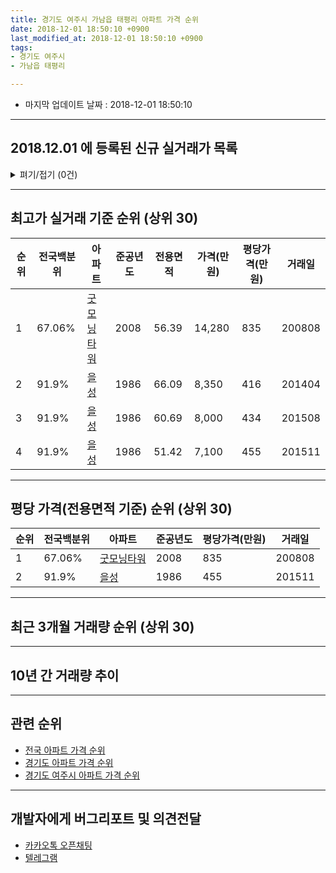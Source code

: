 ```yaml
---
title: 경기도 여주시 가남읍 태평리 아파트 가격 순위
date: 2018-12-01 18:50:10 +0900
last_modified_at: 2018-12-01 18:50:10 +0900
tags:
- 경기도 여주시
- 가남읍 태평리

---
```


* 마지막 업데이트 날짜 : 2018-12-01 18:50:10

---

## 2018.12.01 에 등록된 신규 실거래가 목록

<details>
<summary>펴기/접기 (0건)</summary>
<div markdown="1">

|아파트|전국백분위|준공년도|전용면적|가격(만원)|평당가격(만원)|거래일|
|---|---|---|---|---|---|---|
|없음|||||||


</div>
</details>

---

## 최고가 실거래 기준 순위 (상위 30)


|순위|전국백분위|아파트|준공년도|전용면적|가격(만원)|평당가격(만원)|거래일|
|---|---|---|---|---|---|---|---|
|1|67.06%|[굿모닝타워](https://search.naver.com/search.naver?query=%EA%B2%BD%EA%B8%B0%EB%8F%84+%EC%97%AC%EC%A3%BC%EC%8B%9C+%EA%B0%80%EB%82%A8%EC%9D%8D+%ED%83%9C%ED%8F%89%EB%A6%AC+%EA%B5%BF%EB%AA%A8%EB%8B%9D%ED%83%80%EC%9B%8C)|2008|56.39|14,280|835|200808|
|2|91.9%|[을성](https://search.naver.com/search.naver?query=%EA%B2%BD%EA%B8%B0%EB%8F%84+%EC%97%AC%EC%A3%BC%EC%8B%9C+%EA%B0%80%EB%82%A8%EC%9D%8D+%ED%83%9C%ED%8F%89%EB%A6%AC+%EC%9D%84%EC%84%B1)|1986|66.09|8,350|416|201404|
|3|91.9%|[을성](https://search.naver.com/search.naver?query=%EA%B2%BD%EA%B8%B0%EB%8F%84+%EC%97%AC%EC%A3%BC%EC%8B%9C+%EA%B0%80%EB%82%A8%EC%9D%8D+%ED%83%9C%ED%8F%89%EB%A6%AC+%EC%9D%84%EC%84%B1)|1986|60.69|8,000|434|201508|
|4|91.9%|[을성](https://search.naver.com/search.naver?query=%EA%B2%BD%EA%B8%B0%EB%8F%84+%EC%97%AC%EC%A3%BC%EC%8B%9C+%EA%B0%80%EB%82%A8%EC%9D%8D+%ED%83%9C%ED%8F%89%EB%A6%AC+%EC%9D%84%EC%84%B1)|1986|51.42|7,100|455|201511|


---

## 평당 가격(전용면적 기준) 순위 (상위 30)


|순위|전국백분위|아파트|준공년도|평당가격(만원)|거래일|
|---|---|---|---|---|---|
|1|67.06%|[굿모닝타워](https://search.naver.com/search.naver?query=%EA%B2%BD%EA%B8%B0%EB%8F%84+%EC%97%AC%EC%A3%BC%EC%8B%9C+%EA%B0%80%EB%82%A8%EC%9D%8D+%ED%83%9C%ED%8F%89%EB%A6%AC+%EA%B5%BF%EB%AA%A8%EB%8B%9D%ED%83%80%EC%9B%8C)|2008|835|200808|
|2|91.9%|[을성](https://search.naver.com/search.naver?query=%EA%B2%BD%EA%B8%B0%EB%8F%84+%EC%97%AC%EC%A3%BC%EC%8B%9C+%EA%B0%80%EB%82%A8%EC%9D%8D+%ED%83%9C%ED%8F%89%EB%A6%AC+%EC%9D%84%EC%84%B1)|1986|455|201511|


---

## 최근 3개월 거래량 순위 (상위 30)


<div style="width:100%;">
    <canvas id="deal_count_ranking" height="250"></canvas>
</div>


<script>
new Chart(document.getElementById("deal_count_ranking"), {
    type: 'horizontalBar',
    data: {
        labels: ['굿모닝타워'],
        datasets: [{
            label: '실거래 수',
            data: [1],
            borderColor: "rgba(255, 0, 128, 1)",
            backgroundColor: "rgba(255, 0, 128, 0.5)",
            fill: false,
        }]
    },
    options: {
        responsive: true,
        title: {
            display: true,
            text: '최근 3개월 거래량 순위'
        },
        tooltips: {
            mode: 'index',
            intersect: false,
            callbacks: {
                title: function(tooltipItems, data) {
                    return "실거래 수:";
                },
                label: function(tooltipItem, data) {
                    return data.labels[tooltipItem.index] + ": " + tooltipItem.xLabel;
                }
            }
        },
        hover: {
            mode: 'nearest',
            intersect: true
        },
        scales: {
            xAxes: [{
                display: true,
                scaleLabel: {
                    display: true,
                    labelString: '실거래 수'
                },
                ticks: {
                    suggestedMin: 0,
                }
            }],
            yAxes: [{
                display: true,
                ticks: {
                    autoSkip: false,
                    callback: function(value, index, values) {
                        if (value.length > 15)
                            return value.substr(0, 13) + "...";
                        else
                            return value;
                    }
                },
                scaleLabel: {
                    display: false,
                }
            }]
        }
    }
});

</script>


---

## 10년 간 거래량 추이


<div style="width:100%;">
    <canvas id="deal_progress" height="250"></canvas>
</div>

<script>
new Chart(document.getElementById("deal_progress"), {
    type: 'line',
    data: {
        labels: ['200812','200901','200902','200903','200904','200905','200906','200907','200908','200909','200910','200911','200912','201001','201002','201003','201004','201005','201006','201007','201008','201009','201010','201011','201012','201101','201102','201103','201104','201105','201106','201107','201108','201109','201110','201111','201112','201201','201202','201203','201204','201205','201206','201207','201208','201209','201210','201211','201212','201301','201302','201303','201304','201305','201306','201307','201308','201309','201310','201311','201312','201401','201402','201403','201404','201405','201406','201407','201408','201409','201410','201411','201412','201501','201502','201503','201504','201505','201506','201507','201508','201509','201510','201511','201512','201601','201602','201603','201604','201605','201606','201607','201608','201609','201610','201611','201612','201701','201702','201703','201704','201705','201706','201707','201708','201709','201710','201711','201712','201801','201802','201803','201804','201805','201806','201807','201808','201809','201810','201811','201812'],
        datasets: [{
            label: '실거래 수',
            pointRadius: 1,
            data: [2, 2, 2, 0, 1, 8, 2, 1, 8, 0, 0, 0, 7, 3, 2, 2, 0, 0, 0, 0, 0, 2, 0, 0, 0, 0, 2, 1, 4, 1, 0, 1, 2, 2, 0, 2, 2, 0, 3, 1, 1, 1, 0, 0, 2, 0, 0, 1, 2, 0, 0, 0, 0, 0, 1, 2, 1, 0, 0, 0, 3, 0, 3, 3, 2, 0, 1, 4, 3, 5, 1, 1, 2, 2, 1, 4, 9, 5, 3, 4, 2, 1, 2, 3, 1, 0, 0, 1, 0, 5, 4, 2, 3, 3, 0, 1, 0, 2, 3, 4, 2, 4, 1, 3, 2, 0, 2, 1, 1, 1, 0, 1, 2, 2, 1, 0, 1, 1, 1, 0, 0],
            borderColor: "rgba(255, 201, 14, 1)",
            backgroundColor: "rgba(255, 201, 14, 0.5)",
            fill: true,
        }]
    },
    options: {
        responsive: true,
        title: {
            display: true,
            text: '10년간 거래량 추이'
        },
        tooltips: {
            mode: 'index',
            intersect: false,
        },
        hover: {
            mode: 'nearest',
            intersect: true
        },
        scales: {
            xAxes: [{
                display: true,
                scaleLabel: {
                    display: true,
                    labelString: '년/월'
                }
            }],
            yAxes: [{
                display: true,
                ticks: {
                    suggestedMin: 0,
                },
                scaleLabel: {
                    display: true,
                    labelString: '실거래 수'
                }
            }]
        }
    }
});

</script>


---

## 관련 순위

- [전국 아파트 가격 순위](https://inasie.github.io/apt-ranking/전국)
- [경기도 아파트 가격 순위](https://inasie.github.io/apt-ranking/경기도)
- [경기도 여주시 아파트 가격 순위](https://inasie.github.io/apt-ranking/경기도-여주시)


---

## 개발자에게 버그리포트 및 의견전달

- [카카오톡 오픈채팅](https://open.kakao.com/o/gLJUAP4)
- [텔레그램](https://t.me/inasie)

